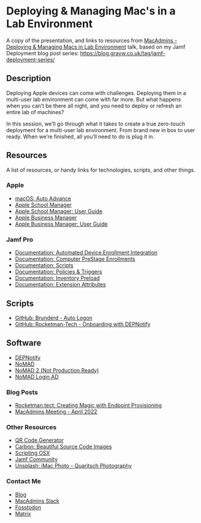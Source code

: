 # Deploying & Managing Mac's in a Lab Environment

A copy of the presentation, and links to resources from [MacAdmins - Deploying & Managing Macs in Lab Environment](https://apple.lib.utah.edu/april-2022-macadmins-meeting/) talk, based on my Jamf Deployment blog post series: https://blog.grayw.co.uk/tag/jamf-deployment-series/


## Description

Deploying Apple devices can come with challenges. Deploying them in a multi-user lab environment can come with far more. But what happens when you can’t be there all night, and you need to deploy or refresh an entire lab of machines?

In this session, we’ll go through what it takes to create a true zero-touch deployment for a multi-user lab environment. From brand new in box to user ready. When we’re finished, all you’ll need to do is plug it in.



## Resources

A list of resources, or handy links for technologies, scripts, and other things.

### Apple

- [macOS: Auto Advance](https://developer.apple.com/videos/play/wwdc2020/10639)
- [Apple School Manager](https://school.apple.com)
- [Apple School Manager: User Guide](https://support.apple.com/en-gb/guide/apple-school-manager/welcome/web)
- [Apple Business Manager](https://business.apple.com)
- [Apple Business Manager: User Guide](https://support.apple.com/en-gb/guide/apple-business-manager/welcome/web)

### Jamf Pro

- [Documentation: Automated Device Enrollment Integration](https://docs.jamf.com/10.37.0/jamf-pro/documentation/Automated_Device_Enrollment_Integration.html)
- [Documentation: Computer PreStage Enrollments](https://docs.jamf.com/10.37.0/jamf-pro/documentation/Computer_PreStage_Enrollments.html)
- [Documentation: Scripts](https://docs.jamf.com/10.37.0/jamf-pro/documentation/Scripts.html)
- [Documentation: Policies & Triggers](https://docs.jamf.com/10.37.0/jamf-pro/documentation/About_Policies.html)
- [Documentation: Inventory Preload](https://docs.jamf.com/10.37.0/jamf-pro/documentation/Inventory_Preload.html)
- [Documentation: Extension Attributes](https://docs.jamf.com/10.37.0/jamf-pro/documentation/Computer_Extension_Attributes.html)

## Scripts

- [GitHub: Brunderd - Auto Logon](https://docs.jamf.com/10.37.0/jamf-pro/documentation/Scripts.html)
- [GitHub: Rocketman-Tech - Onboarding with DEPNotify](https://github.com/Rocketman-Tech/Onboarding-With-DEPNotify)

## Software

- [DEPNotify](https://gitlab.com/Mactroll/DEPNotify/-/releases)
- [NoMAD](https://nomad.menu/support/)
- [NoMAD 2 (Not Production Ready)](https://gitlab.com/Mactroll/nomad2)
- [NoMAD Login AD](https://github.com/jamf/NoMADLogin-AD)


### Blog Posts

- [Rocketman.tect: Creating Magic with Endpoint Provisioning](https://www.rocketman.tech/post/creating-magic-with-endpoint-provisioning-part-1-the-ta-da-of-depnotify)
- [MacAdmins Meeting - April 2022](https://apple.lib.utah.edu/april-2022-macadmins-meeting/)

### Other Resources

- [QR Code Generator](https://www.the-qrcode-generator.com/)
- [Carbon: Beautiful Source Code Images](https://carbon.now.sh)
- [Scripting OSX](https://scriptingosx.com/)
- [Jamf Community](https://community.jamf.com/)
- [Unsplash: iMac Photo - Quaritsch Photography](https://unsplash.com/photos/m2zuB8DqwyM)


### Contact Me

- [Blog](https://blog.grayw.co.uk)
- [MacAdmins Slack](https://macadmins.slack.com/team/U1N3AFNNN)
- [Fosstodon](https://fosstodon.org/@gray)
- [Matrix](https://matrix.to/#/@grayw:opensuse.org)
